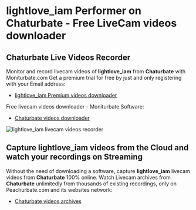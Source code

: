 # lightlove_iam Performer on Chaturbate - Free LiveCam videos downloader

## Chaturbate Live Videos Recorder

Monitor and record livecam videos of **lightlove_iam** from **Chaturbate** with Moniturbate.com
Get a premium trial for free by just and only registering with your Email address:
* [lightlove_iam Premium videos downloader](https://moniturbate.com/request-demo-licence-key.html)

Free livecam videos downloader - Moniturbate Software:
* [Chaturbate videos downloader](https://moniturbate.com/moniturbate-download-software.html)

![lightlove_iam livecam videos recorder](https://peachurnet.com/templates/moniturbate-software.png)


## Capture lightlove_iam videos from the Cloud and watch your recordings on Streaming

Without the need of downloading a software, capture **lightlove_iam** livecam videos from **Chaturbate** 100% online.
Watch Livecam archives from **Chaturbate** unlimitedly from thousands of existing recordings, only on Peachurbate.com and its websites network:
* [Chaturbate videos archives](https://peachurnet.com/)